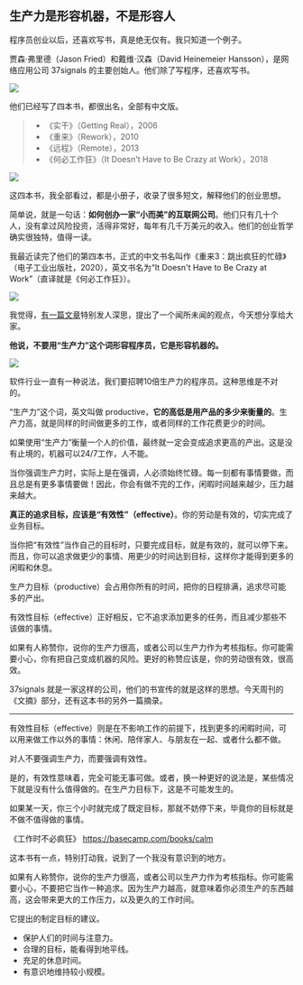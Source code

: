 ## 生产力是形容机器，不是形容人

程序员创业以后，还喜欢写书，真是绝无仅有。我只知道一个例子。

贾森·弗里德（Jason Fried）和戴维·汉森（David Heinemeier Hansson），是网络应用公司 37signals 的主要创始人。他们除了写程序，还喜欢写书。

![](https://cdn.beekka.com/blogimg/asset/202308/bg2023081906.webp)

他们已经写了四本书，都很出名，全部有中文版。

> - 《实干》（Getting Real），2006
> - 《重来》（Rework），2010
> - 《远程》（Remote），2013
> - 《何必工作狂》（It Doesn't Have to Be Crazy at Work），2018

![](https://cdn.beekka.com/blogimg/asset/202308/bg2023081907.webp)

这四本书，我全部看过，都是小册子，收录了很多短文，解释他们的创业思想。

简单说，就是一句话：**如何创办一家“小而美”的互联网公司**。他们只有几十个人，没有拿过风险投资，活得非常好，每年有几千万美元的收入。他们的创业哲学确实很独特，值得一读。

我最近读完了他们的第四本书，正式的中文书名叫作《重来3：跳出疯狂的忙碌》（电子工业出版社，2020），英文书名为“It Doesn't Have to Be Crazy at Work”（直译就是《何必工作狂》）。

![](https://cdn.beekka.com/blogimg/asset/202308/bg2023081908.webp)

我觉得，[有一篇文章](https://world.hey.com/jason/effective-productive-acfa210d)特别发人深思，提出了一个闻所未闻的观点，今天想分享给大家。

**他说，不要用“生产力”这个词形容程序员，它是形容机器的。**

![](https://cdn.beekka.com/blogimg/asset/202308/bg2023081909.webp)

软件行业一直有一种说法，我们要招聘10倍生产力的程序员。这种思维是不对的。

“生产力”这个词，英文叫做 productive，**它的高低是用产品的多少来衡量的**。生产力高，就是同样的时间做更多的工作，或者同样的工作花费更少的时间。

如果使用“生产力”衡量一个人的价值，最终就一定会变成追求更高的产出。这是没有止境的，机器可以24/7工作，人不能。

当你强调生产力时，实际上是在强调，人必须始终忙碌。每一刻都有事情要做，而且总是有更多事情要做！因此，你会有做不完的工作，闲暇时间越来越少，压力越来越大。

**真正的追求目标，应该是“有效性”（effective）**。你的劳动是有效的，切实完成了业务目标。

当你把“有效性”当作自己的目标时，只要完成目标，就是有效的，就可以停下来。而且，你可以追求做更少的事情、用更少的时间达到目标，这样你才能得到更多的闲暇和休息。

生产力目标（productive）会占用你所有的时间，把你的日程排满，追求尽可能多的产出。

有效性目标（effective）正好相反，它不追求添加更多的任务，而且减少那些不该做的事情。

如果有人称赞你，说你的生产力很高，或者公司以生产力作为考核指标。你可能需要小心，你有把自己变成机器的风险。更好的称赞应该是，你的劳动很有效，很高效。

37signals 就是一家这样的公司，他们的书宣传的就是这样的思想。今天周刊的《文摘》部分，还有这本书的另外一篇摘录。

---

有效性目标（effective）则是在不影响工作的前提下，找到更多的闲暇时间，可以用来做工作以外的事情：休闲、陪伴家人、与朋友在一起、或者什么都不做。

对人不要强调生产力，而要强调有效性。

是的，有效性意味着，完全可能无事可做。或者，换一种更好的说法是，某些情况下就是没有什么值得做的。在生产力目标下，这是不可能发生的。

如果某一天，你三个小时就完成了既定目标，那就不妨停下来，毕竟你的目标就是不做不值得做的事情。

《工作时不必疯狂》
https://basecamp.com/books/calm

这本书有一点，特别打动我，说到了一个我没有意识到的地方。

如果有人称赞你，说你的生产力很高，或者公司以生产力作为考核指标。你可能需要小心，不要把它当作一种追求。因为生产力越高，就意味着你必须生产的东西越高，这会带来更大的工作压力，以及更久的工作时间。

它提出的制定目标的建议。

- 保护人们的时间与注意力。
- 合理的目标，能看得到地平线。
- 充足的休息时间。
- 有意识地维持较小规模。

